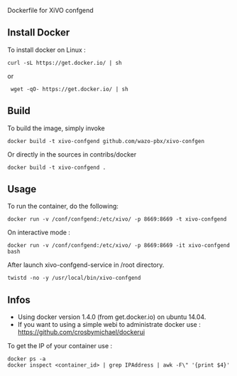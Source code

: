 Dockerfile for XiVO confgend

## Install Docker

To install docker on Linux :

    curl -sL https://get.docker.io/ | sh
 
 or
 
     wget -qO- https://get.docker.io/ | sh

## Build

To build the image, simply invoke

    docker build -t xivo-confgend github.com/wazo-pbx/xivo-confgen

Or directly in the sources in contribs/docker

    docker build -t xivo-confgend .
  
## Usage

To run the container, do the following:

    docker run -v /conf/confgend:/etc/xivo/ -p 8669:8669 -t xivo-confgend

On interactive mode :

    docker run -v /conf/confgend:/etc/xivo/ -p 8669:8669 -it xivo-confgend bash

After launch xivo-confgend-service in /root directory.

    twistd -no -y /usr/local/bin/xivo-confgend

## Infos

- Using docker version 1.4.0 (from get.docker.io) on ubuntu 14.04.
- If you want to using a simple webi to administrate docker use : https://github.com/crosbymichael/dockerui

To get the IP of your container use :

    docker ps -a
    docker inspect <container_id> | grep IPAddress | awk -F\" '{print $4}'
